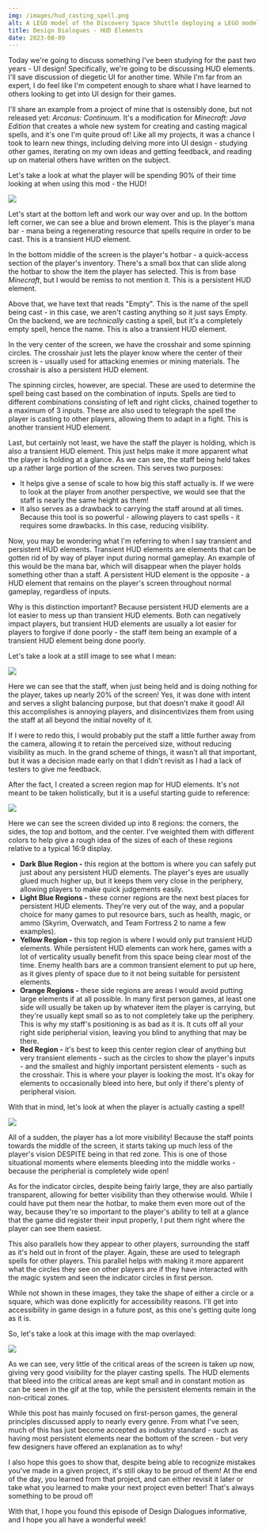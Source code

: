 ```yaml
---
img: /images/hud_casting_spell.png
alt: A LEGO model of the Discovery Space Shuttle deploying a LEGO model of the Hubble Space Telescope.
title: Design Dialogues - HUD Elements
date: 2023-08-09
---
```

Today we're going to discuss something I've been studying for the past two years - UI design! Specifically, we're going to be discussing HUD elements. I'll save discussion of diegetic UI for another time. While I'm far from an expert, I do feel like I'm competent enough to share what I have learned to others looking to get into UI design for their games.

I'll share an example from a project of mine that is ostensibly done, but not released yet: _Arcanus: Continuum_. It's a modification for _Minecraft: Java Edition_ that creates a whole new system for creating and casting magical spells, and it's one I'm quite proud of! Like all my projects, it was a chance I took to learn new things, including delving more into UI design - studying other games, iterating on my own ideas and getting feedback, and reading up on material others have written on the subject.

Let's take a look at what the player will be spending 90% of their time looking at when using this mod - the HUD!

![](/images/casting_spell.gif)

Let's start at the bottom left and work our way over and up. In the bottom left corner, we can see a blue and brown element. This is the player's mana bar - mana being a regenerating resource that spells require in order to be cast. This is a transient HUD element.

In the bottom middle of the screen is the player's hotbar - a quick-access section of the player's inventory. There's a small box that can slide along the hotbar to show the item the player has selected. This is from base _Minecraft_, but I would be remiss to not mention it. This is a persistent HUD element.

Above that, we have text that reads "Empty". This is the name of the spell being cast - in this case, we aren't casting anything so it just says Empty. On the backend, we are _technically_ casting a spell, but it's a completely empty spell, hence the name. This is also a transient HUD element.

In the very center of the screen, we have the crosshair and some spinning circles. The crosshair just lets the player know where the center of their screen is - usually used for attacking enemies or mining materials. The crosshair is also a persistent HUD element.

The spinning circles, however, are special. These are used to determine the spell being cast based on the combination of inputs. Spells are tied to different combinations consisting of left and right clicks, chained together to a maximum of 3 inputs. These are also used to telegraph the spell the player is casting to other players, allowing them to adapt in a fight. This is another transient HUD element.

Last, but certainly not least, we have the staff the player is holding, which is also a transient HUD element. This just helps make it more apparent what the player is holding at a glance. As we can see, the staff being held takes up a rather large portion of the screen. This serves two purposes:

- It helps give a sense of scale to how big this staff actually is. If we were to look at the player from another perspective, we would see that the staff is nearly the same height as them!
- It also serves as a drawback to carrying the staff around at all times. Because this tool is so powerful - allowing players to cast spells - it requires some drawbacks. In this case, reducing visibility.

Now, you may be wondering what I'm referring to when I say transient and persistent HUD elements. Transient HUD elements are elements that can be gotten rid of by way of player input during normal gameplay. An example of this would be the mana bar, which will disappear when the player holds something other than a staff. A persistent HUD element is the opposite - a HUD element that remains on the player's screen throughout normal gameplay, regardless of inputs.

Why is this distinction important? Because persistent HUD elements are a lot easier to mess up than transient HUD elements. Both can negatively impact players, but transient HUD elements are usually a lot easier for players to forgive if done poorly - the staff item being an example of a transient HUD element being done poorly.

Let's take a look at a still image to see what I mean:

![](/images/hud_holding_staff.png)

Here we can see that the staff, when just being held and is doing nothing for the player, takes up nearly 20% of the screen! Yes, it was done with intent and serves a slight balancing purpose, but that doesn't make it good! All this accomplishes is annoying players, and disincentivizes them from using the staff at all beyond the initial novelty of it.

If I were to redo this, I would probably put the staff a little further away from the camera, allowing it to retain the perceived size, without reducing visibility as much. In the grand scheme of things, it wasn't all that important, but it was a decision made early on that I didn't revisit as I had a lack of testers to give me feedback.

After the fact, I created a screen region map for HUD elements. It's not meant to be taken holistically, but it is a useful starting guide to reference:

![](/images/hud_holding_staff_mapped.png)

Here we can see the screen divided up into 8 regions: the corners, the sides, the top and bottom, and the center. I've weighted them with different colors to help give a rough idea of the sizes of each of these regions relative to a typical 16:9 display.

- **Dark Blue Region -** this region at the bottom is where you can safely put just about any persistent HUD elements. The player's eyes are usually glued much higher up, but it keeps them very close in the periphery, allowing players to make quick judgements easily.
- **Light Blue Regions -** these corner regions are the next best places for persistent HUD elements. They're very out of the way, and a popular choice for many games to put resource bars, such as health, magic, or ammo (Skyrim, Overwatch, and Team Fortress 2 to name a few examples).
- **Yellow Region -** this top region is where I would only put transient HUD elements. While persistent HUD elements can work here, games with a lot of verticality usually benefit from this space being clear most of the time. Enemy health bars are a common transient element to put up here, as it gives plenty of space due to it not being suitable for persistent elements.
- **Orange Regions -** these side regions are areas I would avoid putting large elements if at all possible. In many first person games, at least one side will usually be taken up by whatever item the player is carrying, but they're usually kept small so as to not completely take up the periphery. This is why my staff's positioning is as bad as it is. It cuts off all your right side peripherial vision, leaving you blind to anything that may be there.
- **Red Region -** it's best to keep this center region clear of anything but very transient elements - such as the circles to show the player's inputs - and the smallest and highly important persistent elements - such as the crosshair. This is where your player is looking the most. It's okay for elements to occasionally bleed into here, but only if there's plenty of peripheral vision.

With that in mind, let's look at when the player is actually casting a spell!

![](/images/hud_casting_spell.png)

All of a sudden, the player has a lot more visibility! Because the staff points towards the middle of the screen, it starts taking up much less of the player's vision DESPITE being in that red zone. This is one of those situational moments where elements bleeding into the middle works - because the peripherial is completely wide open!

As for the indicator circles, despite being fairly large, they are also partially transparent, allowing for better visibility than they otherwise would. While I could have put them near the hotbar, to make them even more out of the way, because they're so important to the player's ability to tell at a glance that the game did register their input properly, I put them right where the player can see them easiest.

This also parallels how they appear to other players, surrounding the staff as it's held out in front of the player. Again, these are used to telegraph spells for other players. This parallel helps with making it more apparent what the circles they see on other players are if they have interacted with the magic system and seen the indicator circles in first person.

While not shown in these images, they take the shape of either a circle or a square, which was done explicitly for accessibility reasons. I'll get into accessibility in game design in a future post, as this one's getting quite long as it is.

So, let's take a look at this image with the map overlayed:

![](/images/hud_casting_spell_mapped.png)

As we can see, very little of the critical areas of the screen is taken up now, giving very good visibility for the player casting spells. The HUD elements that bleed into the critical areas are kept small and in constant motion as can be seen in the gif at the top, while the persistent elements remain in the non-critical zones.

While this post has mainly focused on first-person games, the general principles discussed apply to nearly every genre. From what I've seen, much of this has just become accepted as industry standard - such as having most persistent elements near the bottom of the screen - but very few designers have offered an explanation as to why!

I also hope this goes to show that, despite being able to recognize mistakes you've made in a given project, it's still okay to be proud of them! At the end of the day, you learned from that project, and can either revisit it later or take what you learned to make your next project even better! That's always something to be proud of!

With that, I hope you found this episode of Design Dialogues informative, and I hope you all have a wonderful week!